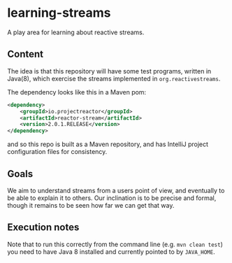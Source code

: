 # learning-streams
A play area for learning about reactive streams.

## Content

The idea is that this repository will have some test programs, written in
Java(8), which exercise the streams implemented in `org.reactivestreams`.

The dependency looks like this in a Maven pom:
```xml
<dependency>
	<groupId>io.projectreactor</groupId>
	<artifactId>reactor-stream</artifactId>
	<version>2.0.1.RELEASE</version>
</dependency>
```

and so this repo is built as a Maven repository, and has IntelliJ project
configuration files for consistency.

## Goals

We aim to understand streams from a users point of view, and eventually to be
able to explain it to others. Our inclination is to be precise and formal,
though it remains to be seen how far we can get that way.

## Execution notes

Note that to run this correctly from the command line (e.g. `mvn clean test`)
you need to have Java 8 installed and currently pointed to by `JAVA_HOME`.
